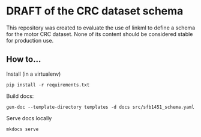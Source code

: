 # DRAFT of the CRC dataset schema

This repository was created to evaluate the use of linkml to define a schema for the motor CRC dataset.
None of its content should be considered stable for production use.

## How to...

Install (in a virtualenv)

```
pip install -r requirements.txt
```

Build docs:

```
gen-doc --template-directory templates -d docs src/sfb1451_schema.yaml
```

Serve docs locally

```
mkdocs serve
```
